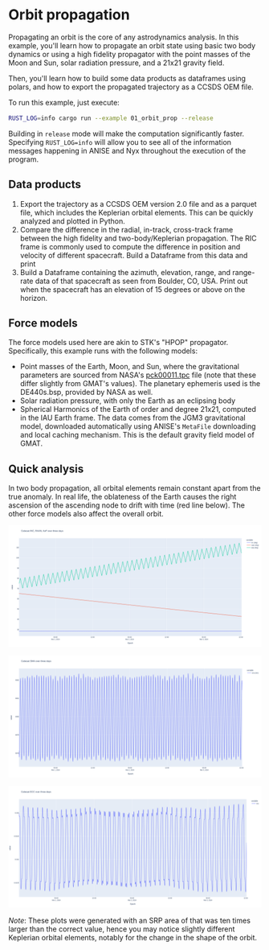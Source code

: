 # Orbit propagation

Propagating an orbit is the core of any astrodynamics analysis. In this example, you'll learn how to propagate an orbit state using basic two body dynamics or using a high fidelity propagator with the point masses of the Moon and Sun, solar radiation pressure, and a 21x21 gravity field.

Then, you'll learn how to build some data products as dataframes using polars, and how to export the propagated trajectory as a CCSDS OEM file.

To run this example, just execute:
```sh
RUST_LOG=info cargo run --example 01_orbit_prop --release
```

Building in `release` mode will make the computation significantly faster. Specifying `RUST_LOG=info` will allow you to see all of the information messages happening in ANISE and Nyx throughout the execution of the program.

## Data products

1. Export the trajectory as a CCSDS OEM version 2.0 file and as a parquet file, which includes the Keplerian orbital elements. This can be quickly analyzed and plotted in Python.
2. Compare the difference in the radial, in-track, cross-track frame between the high fidelity and two-body/Keplerian propagation. The RIC frame is commonly used to compute the difference in position and velocity of different spacecraft. Build a Dataframe from this data and print
3. Build a Dataframe containing the azimuth, elevation, range, and range-rate data of that spacecraft as seen from Boulder, CO, USA. Print out when the spacecraft has an elevation of 15 degrees or above on the horizon.

## Force models

The force models used here are akin to STK's "HPOP" propagator. Specifically, this example runs with the following models:
- Point masses of the Earth, Moon, and Sun, where the gravitational parameters are sourced from NASA's [pck00011.tpc](https://naif.jpl.nasa.gov/pub/naif/generic_kernels/pck/pck00011.tpc) file (note that these differ slightly from GMAT's values). The planetary ephemeris used is the DE440s.bsp, provided by NASA as well.
- Solar radiation pressure, with only the Earth as an eclipsing body
- Spherical Harmonics of the Earth of order and degree 21x21, computed in the IAU Earth frame. The data comes from the JGM3 gravitational model, downloaded automatically using ANISE's `MetaFile` downloading and local caching mechanism. This is the default gravity field model of GMAT.

## Quick analysis

In two body propagation, all orbital elements remain constant apart from the true anomaly. In real life, the oblateness of the Earth causes the right ascension of the ascending node to drift with time (red line below). The other force models also affect the overall orbit.

![RAAN, AOP, INC over time](./plots/cubesat-angles-v-time.png)

![SMA (km) over time](./plots/cubesat-sma-v-time.png)

![ECC over time](./plots/cubesat-ecc-v-time.png)

_Note_: These plots were generated with an SRP area of that was ten times larger than the correct value, hence you may notice slightly different Keplerian orbital elements, notably for the change in the shape of the orbit.
